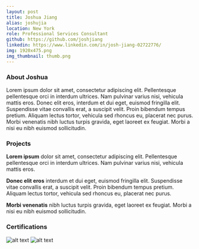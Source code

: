 ```yaml
---
layout: post
title: Joshua Jiang
alias: joshujia
location: New York
role: Professional Services Consultant
github: https://github.com/joshjiang
linkedin: https://www.linkedin.com/in/josh-jiang-02722776/
img: 1920x475.png
img_thumbnail: thumb.png
---
```

### About Joshua
Lorem ipsum dolor sit amet, consectetur adipiscing elit. Pellentesque pellentesque orci in interdum ultrices. Nam pulvinar varius nisi, vehicula mattis eros. Donec elit eros, interdum et dui eget, euismod fringilla elit. Suspendisse vitae convallis erat, a suscipit velit. Proin bibendum tempus pretium. Aliquam lectus tortor, vehicula sed rhoncus eu, placerat nec purus. Morbi venenatis nibh luctus turpis gravida, eget laoreet ex feugiat. Morbi a nisi eu nibh euismod sollicitudin.


### Projects
**Lorem ipsum**
 dolor sit amet, consectetur adipiscing elit. Pellentesque pellentesque orci in interdum ultrices. Nam pulvinar varius nisi, vehicula mattis eros. 
 
**Donec elit eros** 
interdum et dui eget, euismod fringilla elit. Suspendisse vitae convallis erat, a suscipit velit. Proin bibendum tempus pretium. Aliquam lectus tortor, vehicula sed rhoncus eu, placerat nec purus. 

**Morbi venenatis** 
nibh luctus turpis gravida, eget laoreet ex feugiat. Morbi a nisi eu nibh euismod sollicitudin.


### Certifications
![alt text](https://d1.awsstatic.com/training-and-certification/Certification%20Badges/AWS-Certified_Cloud-Practitioner_512x512.bc006f14f986fa4f3ca238b0b62be458ce1fb5ce.png "Logo Title Text 1")
![alt text](https://d1.awsstatic.com/training-and-certification/Certification%20Badges/AWS-Certified_Solutions-Architect_Associate_512x512.d82aee07920970350c427c8d0542bc239180a486.png "Logo Title Text 1")

